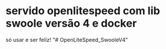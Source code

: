 
# servido openlitespeed com lib swoole versão 4 e docker

só usar e ser feliz!
"# OpenLiteSpeed_SwooleV4" 
